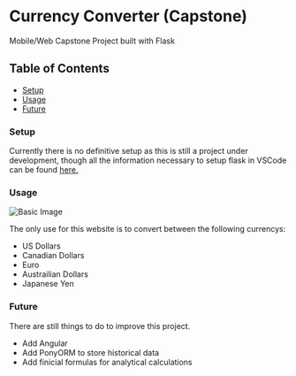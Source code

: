 # Currency Converter (Capstone)
Mobile/Web Capstone Project built with Flask

## Table of Contents
* [Setup](https://github.com/areakryte/Capstone#Setup)
* [Usage](https://github.com/areakryte/Capstone#Usage)
* [Future](https://github.com/areakryte/Capstone#Future)

### Setup

Currently there is no definitive setup as this is still a project under development, though all the information necessary to setup flask in VSCode can be found [here.](https://code.visualstudio.com/docs/python/tutorial-flask)

### Usage

![Basic Image](https://raw.githubusercontent.com/areakryte/Capstone/tree/master/git-image/dev1.png)

The only use for this website is to convert between the following currencys:
* US Dollars
* Canadian Dollars
* Euro
* Austrailian Dollars
* Japanese Yen

### Future

There are still things to do to improve this project.
* Add Angular
* Add PonyORM to store historical data
* Add finicial formulas for analytical calculations
